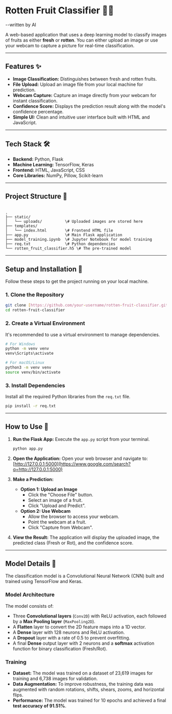 # Rotten Fruit Classifier 🍎🤢
--written by AI 

A web-based application that uses a deep learning model to classify images of fruits as either **fresh** or **rotten**. You can either upload an image or use your webcam to capture a picture for real-time classification.


---

## Features ✨

- **Image Classification:** Distinguishes between fresh and rotten fruits.
- **File Upload:** Upload an image file from your local machine for prediction.
- **Webcam Capture:** Capture an image directly from your webcam for instant classification.
- **Confidence Score:** Displays the prediction result along with the model's confidence percentage.
- **Simple UI:** Clean and intuitive user interface built with HTML and JavaScript.

---

## Tech Stack 🛠️

- **Backend:** Python, Flask
- **Machine Learning:** TensorFlow, Keras
- **Frontend:** HTML, JavaScript, CSS
- **Core Libraries:** NumPy, Pillow, Scikit-learn

---

## Project Structure 📂

```

.
├── static/
│   └── uploads/          \# Uploaded images are stored here
├── templates/
│   └── index.html        \# Frontend HTML file
├── app.py                \# Main Flask application
├── model_training.ipynb  \# Jupyter Notebook for model training
├── req.txt               \# Python dependencies
└── rotten_fruit_classifier.h5 \# The pre-trained model

````

---

## Setup and Installation 🚀

Follow these steps to get the project running on your local machine.

### 1. Clone the Repository
```bash
git clone [https://github.com/your-username/rotten-fruit-classifier.git](https://github.com/your-username/rotten-fruit-classifier.git)
cd rotten-fruit-classifier
````

### 2\. Create a Virtual Environment

It's recommended to use a virtual environment to manage dependencies.

```bash
# For Windows
python -m venv venv
venv\Scripts\activate

# For macOS/Linux
python3 -m venv venv
source venv/bin/activate
```

### 3\. Install Dependencies

Install all the required Python libraries from the `req.txt` file.

```bash
pip install -r req.txt
```

-----

## How to Use 📖

1.  **Run the Flask App:**
    Execute the `app.py` script from your terminal.

    ```bash
    python app.py
    ```

2.  **Open the Application:**
    Open your web browser and navigate to:
    [http://127.0.0.1:5000](https://www.google.com/search?q=http://127.0.0.1:5000)

3.  **Make a Prediction:**

      * **Option 1: Upload an Image**
          - Click the "Choose File" button.
          - Select an image of a fruit.
          - Click "Upload and Predict".
      * **Option 2: Use Webcam**
          - Allow the browser to access your webcam.
          - Point the webcam at a fruit.
          - Click "Capture from Webcam".

4.  **View the Result:**
    The application will display the uploaded image, the predicted class (Fresh or Rot), and the confidence score.

-----

## Model Details 🧠

The classification model is a Convolutional Neural Network (CNN) built and trained using TensorFlow and Keras.

### Model Architecture

The model consists of:

  - Three **Convolutional layers** (`Conv2D`) with ReLU activation, each followed by a **Max Pooling layer** (`MaxPooling2D`).
  - A **Flatten** layer to convert the 2D feature maps into a 1D vector.
  - A **Dense** layer with 128 neurons and ReLU activation.
  - A **Dropout** layer with a rate of 0.5 to prevent overfitting.
  - A final **Dense** output layer with 2 neurons and a **softmax** activation function for binary classification (Fresh/Rot).

### Training

  - **Dataset:** The model was trained on a dataset of 23,619 images for training and 6,738 images for validation.
  - **Data Augmentation:** To improve robustness, the training data was augmented with random rotations, shifts, shears, zooms, and horizontal flips.
  - **Performance:** The model was trained for 10 epochs and achieved a final **test accuracy of 91.51%**.

